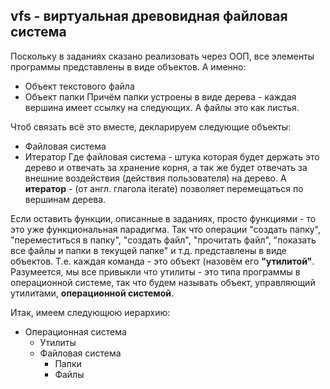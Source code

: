 ## vfs - виртуальная древовидная файловая система
Поскольку в заданиях сказано реализовать через ООП, все элементы программы представлены в виде объектов. А именно:
* Объект текстового файла
* Объект папки
Причём папки устроены в виде дерева - каждая вершина имеет ссылку на следующих. А файлы это как листья.  

Чтоб связать всё это вместе, декларируем следующие объекты:
* Файловая система
* Итератор
Где файловая система - штука которая будет держать это дерево и отвечать за хранение корня, а так же будет отвечать за внешние воздействия (действия пользователя) на дерево. А **итератор** - (от англ. глагола iterate) позволяет перемещаться по вершинам дерева.  

Если оставить функции, описанные в заданиях, просто функциями - то это уже функциональная парадигма. Так что операции "создать папку", "переместиться в папку", "создать файл", "прочитать файл", "показать все файлы и папки в текущей папке" и т.д. представлены в виде объектов. Т.е. каждая команда - это объект (назовём его **"утилитой"**. Разумеется, мы все привыкли что утилиты - это типа программы в операционной системе, так что будем называть объект, управляющий утилитами, **операционной системой**. 

Итак, имеем следующюю иерархию:

* Операционная система
    * Утилиты
    * Файловая система  
		- Папки
		- Файлы 
